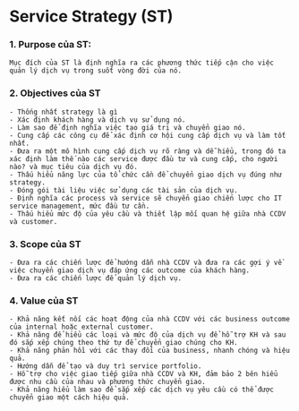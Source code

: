 # Service Strategy (ST)

### 1. Purpose của ST:
	Mục đích của ST là định nghĩa ra các phương thức tiếp cận cho việc quản lý dịch vụ trong suốt vòng đời của nó.

### 2. Objectives của ST
	- Thống nhất strategy là gì
	- Xác định khách hàng và dịch vụ sử dụng nó.
	- Làm sao để định nghĩa việc tạo giá trị và chuyển giao nó.
	- Cung cấp các công cụ để xác định cơ hội cung cấp dịch vụ và làm tốt nhất.
	- Đưa ra một mô hình cung cấp dịch vụ rõ ràng và dễ hiểu, trong đó ta xác định làm thế nào các service được đầu tư và cung cấp, cho người nào? và mục tiêu của dịch vụ đó.
	- Thấu hiểu năng lực của tổ chức cần để chuyển giao dịch vụ đúng như strategy.
	- Đóng gói tài liệu việc sử dụng các tài sản của dịch vụ.
	- Định nghĩa các process và service sẽ chuyển giao chiến lược cho IT service management, mức đầu tư cần.
	- Thấu hiểu mức độ của yêu cầu và thiết lập mối quan hệ giữa nhà CCDV và customer.

### 3. Scope của ST
	- Đưa ra các chiến lược để hướng dẫn nhà CCDV và đưa ra các gợi ý về việc chuyển giao dịch vụ đáp ứng các outcome của khách hàng.
	- Đưa ra các chiến lược để quản lý dịch vụ.

### 4. Value của ST
	- Khả năng kết nối các hoạt động của nhà CCDV với các business outcome của internal hoặc external customer. 
	- Khả năng để hiểu các loại và mức độ của dịch vụ để hỗ trợ KH và sau đó sắp xếp chúng theo thứ tự để chuyển giao chúng cho KH.
	- Khả năng phản hồi với các thay đổi của business, nhanh chóng và hiệu quả.
	- Hướng dẫn để tạo và duy trì service portfolio.
	- Hỗ trợ cho việc giao tiếp giữa nhà CCDV và KH, đảm bảo 2 bên hiểu được nhu cầu của nhau và phương thức chuyển giao.
	- Khả năng hiểu làm sao để sắp xếp các dịch vụ yêu cầu có thể được chuyển giao một cách hiệu quả.

